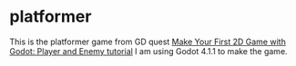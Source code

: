 # platformer
This is the platformer game from GD quest [Make Your First 2D Game with Godot: Player and Enemy tutorial](https://youtu.be/Mc13Z2gboEk) I am using Godot 4.1.1 to make the game. 
